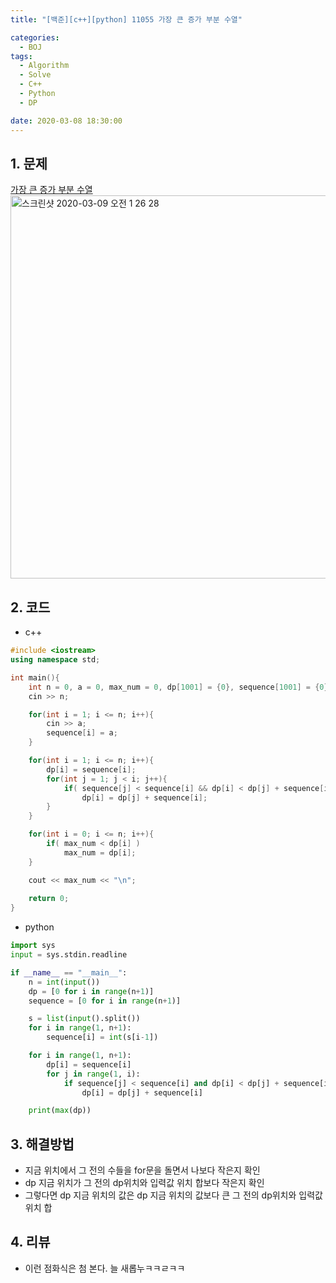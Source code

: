 ```yaml
---
title: "[백준][c++][python] 11055 가장 큰 증가 부분 수열"

categories:
  - BOJ
tags:
  - Algorithm
  - Solve
  - C++
  - Python
  - DP

date: 2020-03-08 18:30:00
---
```


## 1. 문제
[가장 큰 증가 부분 수열](https://www.acmicpc.net/problem/11055)  
<img width="613" alt="스크린샷 2020-03-09 오전 1 26 28" src="https://user-images.githubusercontent.com/20227720/76166834-00d9e700-61a5-11ea-95f0-cd6d004c8f42.png">

## 2. 코드

- c++

```c++
#include <iostream>
using namespace std;

int main(){
    int n = 0, a = 0, max_num = 0, dp[1001] = {0}, sequence[1001] = {0};
    cin >> n;

    for(int i = 1; i <= n; i++){
        cin >> a;
        sequence[i] = a;
    }

    for(int i = 1; i <= n; i++){
        dp[i] = sequence[i];
        for(int j = 1; j < i; j++){
            if( sequence[j] < sequence[i] && dp[i] < dp[j] + sequence[i])
                dp[i] = dp[j] + sequence[i];
        }
    }

    for(int i = 0; i <= n; i++){
        if( max_num < dp[i] )
            max_num = dp[i];
    }

    cout << max_num << "\n";
    
    return 0;
}
```

- python

```python
import sys
input = sys.stdin.readline

if __name__ == "__main__":
    n = int(input())
    dp = [0 for i in range(n+1)]
    sequence = [0 for i in range(n+1)]

    s = list(input().split())
    for i in range(1, n+1):
        sequence[i] = int(s[i-1])

    for i in range(1, n+1):
        dp[i] = sequence[i]
        for j in range(1, i):
            if sequence[j] < sequence[i] and dp[i] < dp[j] + sequence[i]:
                dp[i] = dp[j] + sequence[i]

    print(max(dp))

```

## 3. 해결방법

- 지금 위치에서 그 전의 수들을 for문을 돌면서 나보다 작은지 확인
- dp 지금 위치가 그 전의 dp위치와 입력값 위치 합보다 작은지 확인
- 그렇다면 dp 지금 위치의 값은 dp 지금 위치의 값보다 큰 그 전의 dp위치와 입력값 위치 합

## 4. 리뷰

- 이런 점화식은 첨 본다. 늘 새롭누ㅋㅋㄹㅋㅋ